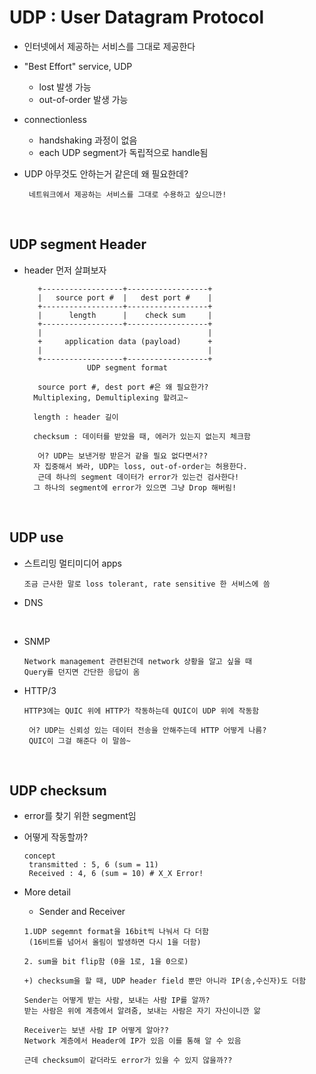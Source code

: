 UDP : User Datagram Protocol
==============================
* 인터넷에서 제공하는 서비스를 그대로 제공한다

* "Best Effort" service, UDP
  - lost 발생 가능
  - out-of-order 발생 가능
  
* connectionless
  - handshaking 과정이 없음
  - each UDP segment가 독립적으로 handle됨
  
* UDP 아무것도 안하는거 같은데 왜 필요한데?
  ```
   네트워크에서 제공하는 서비스를 그대로 수용하고 싶으니깐!
  ```

<br/>

UDP segment Header
-------------------
* header 먼저 살펴보자
  ```
     +------------------+------------------+
     |   source port #  |   dest port #    |
     +------------------+------------------+
     |      length      |    check sum     |
     +------------------+------------------+
     |                                     |
     +     application data (payload)      +
     |                                     |
     +------------------+------------------+
                UDP segment format

     source port #, dest port #은 왜 필요한가?
    Multiplexing, Demultiplexing 할려고~

    length : header 길이

    checksum : 데이터를 받았을 때, 에러가 있는지 없는지 체크함
    
     어? UDP는 보낸거랑 받은거 같을 필요 없다면서??
    자 집중해서 봐라, UDP는 loss, out-of-order는 허용한다.
     근데 하나의 segment 데이터가 error가 있는건 검사한다!
    그 하나의 segment에 error가 있으면 그냥 Drop 해버림!
  ```


<br/>

UDP use
--------------
* 스트리밍 멀티미디어 apps
  ```
  조금 근사한 말로 loss tolerant, rate sensitive 한 서비스에 씀
  ```

* DNS
<br/>

* SNMP
  ```
  Network management 관련된건데 network 상황을 알고 싶을 때
  Query를 던지면 간단한 응답이 옴
  ```

* HTTP/3
  ```
  HTTP3에는 QUIC 위에 HTTP가 작동하는데 QUIC이 UDP 위에 작동함

   어? UDP는 신뢰성 있는 데이터 전송을 안해주는데 HTTP 어떻게 나름?
   QUIC이 그걸 해준다 이 말씀~
  ```

<br/>

UDP checksum
---------------
* error를 찾기 위한 segment임

* 어떻게 작동할까?
  ```
  concept
   transmitted : 5, 6 (sum = 11)
   Received : 4, 6 (sum = 10) # X_X Error!
  ```

* More detail
  - Sender and Receiver
  ```
  1.UDP segemnt format을 16bit씩 나눠서 다 더함
   (16비트를 넘어서 올림이 발생하면 다시 1을 더함)

  2. sum을 bit flip함 (0을 1로, 1을 0으로)

  +) checksum을 할 때, UDP header field 뿐만 아니라 IP(송,수신자)도 더함

  Sender는 어떻게 받는 사람, 보내는 사람 IP를 알까?
  받는 사람은 위에 계층에서 알려줌, 보내는 사람은 자기 자신이니깐 앎

  Receiver는 보낸 사람 IP 어떻게 알아??
  Network 계층에서 Header에 IP가 있음 이를 통해 알 수 있음

  근데 checksum이 같더라도 error가 있을 수 있지 않을까??
  ``` 
